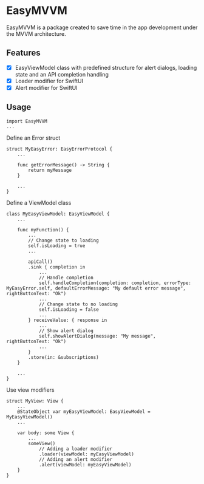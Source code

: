 # EasyMVVM

EasyMVVM is a package created to save time in the app development under the MVVM architecture.

## Features

- [x] EasyViewModel class with predefined structure for alert dialogs, loading state and an API completion handling
- [x] Loader modifier for SwiftUI
- [x] Alert modifier for SwiftUI

## Usage

    import EasyMVVM
    ...

Define an Error struct

    struct MyEasyError: EasyErrorProtocol {
        ...

        func getErrorMessage() -> String {
            return myMessage
        }
        
        ...
    }
    
Define a ViewModel class

    class MyEasyViewModel: EasyViewModel {
        ...
            
        func myFunction() {
            ...
            // Change state to loading
            self.isLoading = true
            ...
            
            apiCall()
            .sink { completion in
                ...
                // Handle completion
                self.handleCompletion(completion: completion, errorType: MyEasyError.self, defaultErrorMessage: "My default error message", rightButtonText: "Ok") 
                ...
                // Change state to no loading
                self.isLoading = false
                ...
            } receiveValue: { response in
                ...
                // Show alert dialog
                self.showAlertDialog(message: "My message", rightButtonText: "Ok")
                ...
            }
            .store(in: &subscriptions)
        }
        
        ...
    }
    
Use view modifiers

    struct MyView: View {
        ...
        @StateObject var myEasyViewModel: EasyViewModel = MyEasyViewModel()
        ...
        
        var body: some View {
            ...
            someView()
                // Adding a loader modifier
                .loader(viewModel: myEasyViewModel)
                // Adding an alert modifier
                .alert(viewModel: myEasyViewModel)
        }
    }


